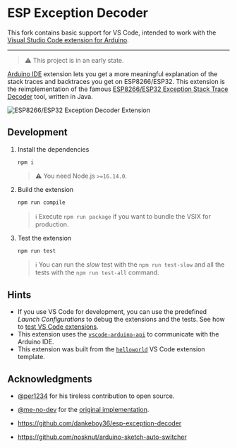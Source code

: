 # ESP Exception Decoder

This fork contains basic support for VS Code, intended to work with the [Visual Studio Code extension for Arduino](https://marketplace.visualstudio.com/items?itemName=vsciot-vscode.vscode-arduino).

---

<!-- [![Tests](https://github.com/dankeboy36/esp-exception-decoder/actions/workflows/build.yml/badge.svg)](https://github.com/dankeboy36/esp-exception-decoder/actions/workflows/build.yml) -->

> ⚠️ This project is in an early state.

[Arduino IDE](https://github.com/arduino/arduino-ide/) extension lets you get a more meaningful explanation of the stack traces and backtraces you get on ESP8266/ESP32. This extension is the reimplementation of the famous [ESP8266/ESP32 Exception Stack Trace Decoder](https://github.com/me-no-dev/EspExceptionDecoder) tool, written in Java.

![ESP8266/ESP32 Exception Decoder Extension](./images/espExceptionDecoder_main.png)

<!-- > ⚠️ This extension has nothing to do with the [Visual Studio Code extension for Arduino](https://marketplace.visualstudio.com/items?itemName=vsciot-vscode.vscode-arduino). This extension does not work in VS Code. -->

<!-- ## Installation

- Download the latest extension from the GitHub [release page](https://github.com/dankeboy36/esp-exception-decoder/releases/latest). The asset filename is `esp-exception-decoder-${VERSION}.vsix`, where `${VERSION}` is the latest version.
- When the Arduino IDE is not running, copy the downloaded extension into the folder named `plugins` folder under Arduino IDE's configuration folder. If the `plugins` folder does not exist, create it.
  - On Windows, it's under `C:\Users\<username>\.arduinoIDE\plugins` where `<username>` is your Windows username.
  - On Linux and macOS, it's under `~/.arduinoIDE/plugins`.
    > ℹ️ If you get stuck, follow the [_Installation_](https://github.com/arduino/arduino-ide/blob/main/docs/advanced-usage.md#installation) section of the documentation of the Arduino IDE _3rd party themes_. The procedure is the same.

## Usage

- Open a sketch in the Arduino IDE and verify it.
- Upload the sketch to an ESP8266/ESP32 board.
- Open the _Serial Monitor_ view and monitor the output for exceptions.
- When you get an exception, open the _Exception Decoder_ terminal:
  - Open the _Command Palette_ with <kbd>Ctrl/⌘</kbd>+<kbd>Shift</kbd>+<kbd>P</kbd>,
  - Type `ESP Exception Decoder: Show Decoder Terminal` and
  - Press <kbd>Enter</kbd>.
- Copy the exception stack trace/backtrace from the _Serial Monitor_ view.
- Paste the stack trace/backtrace to the _Exception Decoder_ terminal.
  > ℹ️ See more on copy and paste in the terminal [here](https://code.visualstudio.com/docs/terminal/basics#_copy-paste).

![ESP Exception Decoder in Action](./images/espExceptionDecoder_main.gif)

### Hints

1.  You can enable blinking cursors in the decoder terminal with the [`"terminal.integrated.cursorBlinking": true`](https://code.visualstudio.com/docs/terminal/appearance#_terminal-cursor) setting.
1.  The `"terminal.enablePaste": true` setting enables pasting to the decoder terminal with the keyboard.
1.  You can tune the terminal font size with the setting [`"terminal.integrated.fontSize": 12`](https://code.visualstudio.com/docs/terminal/appearance#_text-style).

    > ℹ️ Reference the [_Advanced settings_](https://github.com/arduino/arduino-ide/blob/main/docs/advanced-usage.md#advanced-settings) documentation of the Arduino IDE for more details.

    > ⚠️ Customizing the terminal colors with the [`workbench.colorCustomizations`](https://code.visualstudio.com/docs/terminal/appearance#_terminal-colors) setting is yet to be supported by Eclipse Theia ([eclipse-theia/theia#8060](https://github.com/eclipse-theia/theia/issues/8060)). Hence, this feature is missing from the Arduino IDE.

    > ⚠️ Arduino IDE has to support the path links that contain spaces in the decoder terminal. ([eclipse-theia/theia#12643](https://github.com/eclipse-theia/theia/issues/12643))

    > ⚠️ [`terminal.integrated.rightClickBehavior`](https://code.visualstudio.com/docs/terminal/basics#_rightclick-behavior) is unsupported in Arduino IDE. ([eclipse-theia/theia#12644](https://github.com/eclipse-theia/theia/issues/12644)) -->

## Development

1. Install the dependencies

   ```sh
   npm i
   ```

   > ⚠️ You need Node.js `>=16.14.0`.

1. Build the extension

   ```sh
   npm run compile
   ```

   > ℹ️ Execute `npm run package` if you want to bundle the VSIX for production.

1. Test the extension

   ```sh
   npm run test
   ```

   > ℹ️ You can run the _slow_ test with the `npm run test-slow` and all the tests with the `npm run test-all` command.

## Hints

- If you use VS Code for development, you can use the predefined _Launch Configurations_ to debug the extensions and the tests. See how to [test VS Code extensions](https://code.visualstudio.com/api/working-with-extensions/testing-extension).
- This extension uses the [`vscode-arduino-api`](https://github.com/dankeboy36/vscode-arduino-api/) to communicate with the Arduino IDE.
- This extension was built from the [`helloworld`](https://code.visualstudio.com/api/get-started/your-first-extension) VS Code extension template.

## Acknowledgments

- [@per1234](https://github.com/per1234) for his tireless contribution to open source.
- [@me-no-dev](https://github.com/me-no-dev) for the [original implementation](https://github.com/me-no-dev/EspExceptionDecoder).

- https://github.com/dankeboy36/esp-exception-decoder
- https://github.com/nosknut/arduino-sketch-auto-switcher
